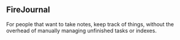 ## FireJournal

For people that want to take notes, keep track of things, without the overhead of manually managing unfinished tasks or indexes.
